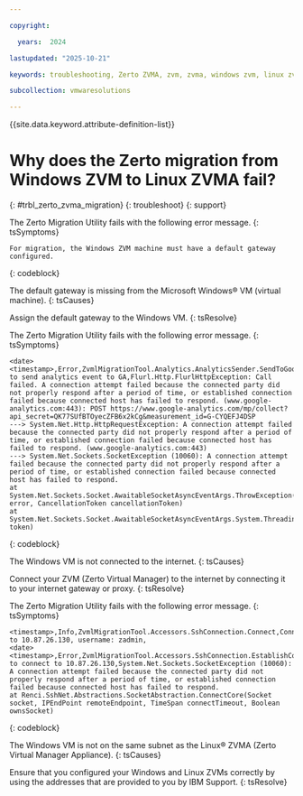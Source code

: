 ```yaml
---

copyright:

  years:  2024

lastupdated: "2025-10-21"

keywords: troubleshooting, Zerto ZVMA, zvm, zvma, windows zvm, linux zvma, zerto migration

subcollection: vmwaresolutions

---
```


{{site.data.keyword.attribute-definition-list}}

# Why does the Zerto migration from Windows ZVM to Linux ZVMA fail?
{: #trbl_zerto_zvma_migration}
{: troubleshoot}
{: support}



The Zerto Migration Utility fails with the following error message.
{: tsSymptoms}

```text
For migration, the Windows ZVM machine must have a default gateway configured.
```
{: codeblock}

The default gateway is missing from the Microsoft Windows® VM (virtual machine).
{: tsCauses}

Assign the default gateway to the Windows VM.
{: tsResolve}

The Zerto Migration Utility fails with the following error message.
{: tsSymptoms}

```text
<date> <timestamp>,Error,ZvmlMigrationTool.Analytics.AnalyticsSender.SendToGoogleAnalytics,Failed to send analytics event to GA,Flurl.Http.FlurlHttpException: Call failed. A connection attempt failed because the connected party did not properly respond after a period of time, or established connection failed because connected host has failed to respond. (www.google-analytics.com:443): POST https://www.google-analytics.com/mp/collect?api_secret=QK77SUfBTOyecZFB6x2kCg&measurement_id=G-CYQEFJ4DSP
---> System.Net.Http.HttpRequestException: A connection attempt failed because the connected party did not properly respond after a period of time, or established connection failed because connected host has failed to respond. (www.google-analytics.com:443)
---> System.Net.Sockets.SocketException (10060): A connection attempt failed because the connected party did not properly respond after a period of time, or established connection failed because connected host has failed to respond.
at System.Net.Sockets.Socket.AwaitableSocketAsyncEventArgs.ThrowException(SocketError error, CancellationToken cancellationToken)
at System.Net.Sockets.Socket.AwaitableSocketAsyncEventArgs.System.Threading.Tasks.Sources.IValueTaskSource.GetResult(Int16 token)
```
{: codeblock}

The Windows VM is not connected to the internet.
{: tsCauses}

Connect your ZVM (Zerto Virtual Manager) to the internet by connecting it to your internet gateway or proxy.
{: tsResolve}

The Zerto Migration Utility fails with the following error message.
{: tsSymptoms}

```text
<timestamp>,Info,ZvmlMigrationTool.Accessors.SshConnection.Connect,Connecting to 10.87.26.130, username: zadmin,
<date> <timestamp>,Error,ZvmlMigrationTool.Accessors.SshConnection.EstablishConnection,Failed to connect to 10.87.26.130,System.Net.Sockets.SocketException (10060): A connection attempt failed because the connected party did not properly respond after a period of time, or established connection failed because connected host has failed to respond.
at Renci.SshNet.Abstractions.SocketAbstraction.ConnectCore(Socket socket, IPEndPoint remoteEndpoint, TimeSpan connectTimeout, Boolean ownsSocket)
```
{: codeblock}

The Windows VM is not on the same subnet as the Linux® ZVMA (Zerto Virtual Manager Appliance).
{: tsCauses}

Ensure that you configured your Windows and Linux ZVMs correctly by using the addresses that are provided to you by IBM Support.
{: tsResolve}
